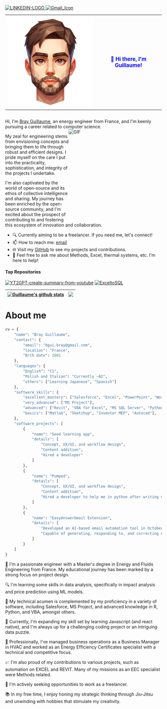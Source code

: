 <a href="https://www.linkedin.com/in/guillaume-bray-gte">
  <img src="https://github.com/yoman38/Guillaume/assets/124726056/0e383aa4-e6ce-48e4-8c68-96de98177754" alt="LINKEDIN-LOGO" width="40" height="40">
</a>

<a href="mailto:bgui.bray@gmail.com">
  <img src="https://github.com/yoman38/Guillaume/assets/124726056/9eb69432-0ffd-4d71-8c50-5dcf73ef74f4" alt="Gmail_Icon" width="40" height="40">
</a>


<div style="text-align: center;">
  <table border="0" style="border-collapse: collapse; border: none; display: inline-table;">
    <tr>
      <td>
        <img src="https://github.com/yoman38/Guillaume/blob/main/file-ywRkggFqhTuLaLktoKyYDuJ5.jpg" alt="Guillaume Working" width="300" height="300" style="display: block;"/>
      </td>
      <td style="vertical-align: middle; color: blue; font-weight: bold; font-size: larger; border: none;">
        👋 Hi there, I'm Guillaume!
      </td>
    </tr>
  </table>
</div>


Hi, I'm [Bray Guillaume](https://your-portfolio-link.com/), an energy engineer from France, and I'm keenly pursuing a career related to computer science.
  <img align="right" alt="GIF" src="https://github.com/yoman38/Guillaume/blob/main/gif%20me%20working.gif" width="300" height="300" />


My zeal for engineering stems from envisioning concepts and bringing them to life through robust and efficient designs. I pride myself on the care I put into the practicality, sophistication, and integrity of the projects I undertake.

I'm also captivated by the world of open-source and its ethos of collective intelligence and sharing. My journey has been enriched by the open-source community, and I'm excited about the prospect of contributing to and fostering this ecosystem of innovation and collaboration.



- 🔍 Currently aiming to be a freelancer. If you need me, let's connect!
- 📫 How to reach me: [email](mailto:bgui.bray@gmail.com)
- 🌐 Visit my [GitHub](https://github.com/yoman38) to see my projects and contributions.
- 💬 Feel free to ask me about Methods, Excel, thermal systems, etc. I'm here to help!


#### Top Repositories
[![YT2GPT-create-summary-from-youtube](https://github-readme-stats.vercel.app/api/pin/?username=yoman38&repo=YT2GPT-create-summary-from-youtube&theme=buefy)](https://github.com/yoman38/YT2GPT-create-summary-from-youtube)
[![ExceltoSQL](https://github-readme-stats.vercel.app/api/pin/?username=yoman38&repo=ExceltoSQL&theme=buefy)](https://github.com/yoman38/ExceltoSQL)

| <a href="https://github.com/yoman38/github-readme-stats"><img align="center" src="https://github-readme-stats.vercel.app/api?username=yoman38&show_icons=true&include_all_commits=true&theme=buefy&hide_border=true" alt="Guillaume's github stats" /></a> | <a href="https://github.com/yoman38/github-readme-stats"><img align="center" src="https://github-readme-stats.vercel.app/api/top-langs/?username=yoman38&layout=compact&theme=buefy&hide_border=true" /></a> |
| ------------- | ------------- |



# About me

```python
cv = {
    "name": "Bray Guillaume",
    "contact": {
        "email": "bgui.bray@gmail.com",
        "location": "France",
        "Brth date": 2001
    },
    "languages": {
        "English": "C1",
        "Polish and Italian": "Currently ~A2",
        "others": ["Learning Japanese", "Spanish"]
    },
    "software_skills": {
        "excellent_mastery": ["Salesforce", "Excel", "PowerPoint", "Word", "OneNote"],
        "very_advanced": ["MS Project"],
        "advanced": ["Revit", "VBA for Excel", "MS SQL Server", "Python"],
        "basics": ["Matlab", "Sketchup", "Inventor MEP", "Autocad"],
    },
    "software_projects": [
        {
            "name": "Seed learning app",
            "details": [
                "Concept, UX/UI, and workflow design",
                "Content addition",
                "Hired a developer"
            ]
        },
        {
            "name": "Pumped",
            "details": [
                "Concept, UX/UI, and workflow design",
                "Content addition",
                "Hired a developer to help me in python after writing myself 500+ line of code; and another one for iOS"
            ]
        },
        {
            "name": "EasyAnswerGmail Extension",
            "details": [
                "Developed an AI-based email automation tool in October 2022",
                "Capable of generating, responding to, and correcting emails"
            ]
        }
    ]
}

```







🌟 I'm a passionate engineer with a Master's degree in Energy and Fluids Engineering from France. My educational journey has been marked by a strong focus on project design.

🔍 I'm learning some skills in data analysis, specifically in impact analysis and price prediction using ML models.

🔧 My technical acumen is complemented by my proficiency in a variety of software, including Salesforce, MS Project, and advanced knowledge in R, Python, and VBA, amongst others.

🌱 Currently, I'm expanding my skill set by learning Javascript (and react native), and I'm always up for a challenging coding project or an intriguing data puzzle.

💼 Professionally, I've managed business operations as a Business Manager in HVAC and worked as an Energy Efficiency Certificates specialist with a technical and competitive focus.

📈 I'm also proud of my contributions to various projects, such as automation on EXCEL and REVIT. Many of my missions as an EEC specialist were Methods related. 

🎯 I'm actively seeking opportunities to work as a freelancer.

📚 In my free time, I enjoy honing my strategic thinking through Jiu-Jitsu and unwinding with hobbies that stimulate my creativity.
